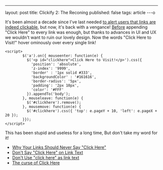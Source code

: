 ---
layout: post
title: Clickify 2: The Reconing
published: false
tags: article
---o

It's been almost a decade since I've last needed [to alert users that links are indeed clickable](/2010/04/new-plugin-stupify.html),
but now, it's back with a vengance! [Before]() appending "Click Here" to every link was enough, but thanks to advances in UI and UX
we wouldn't want to ruin our lovely design. Now the words "Click Here to Visit!" hover ominously over every single link!


    <script>
            $('a').on({ mouseenter: function(e) {
              $('<p id="clickhere">Click Here to Visit!</p>').css({
                'position': 'absolute',
                'z-index': '9999',
                'border' : '1px solid #333',
                'backgroundColor' : '#161616',
                'border-radius': '5px',
                'padding': '2px 10px',
                'color': '#FFF'
              }).appendTo('body');
            }, mouseleave: function(e) {
              $('#clickhere').remove();
            }, mousemove: function(e) {
              $('#clickhere').css({ 'top': e.pageY + 10, 'left': e.pageX + 20 });
            }});
    </script>


This has been stupid and useless for a long time, But don't take my word for it!

* [Why Your Links Should Never Say "Click Here"](https://www.smashingmagazine.com/2012/06/links-should-never-say-click-here/)
* [Don't Say "Click Here" on Link Text](https://web.archive.org/web/20100412102053/http://www.goodusability.co.uk:80/2009/01/dont-say-click-here-on-link-text)
* [Don't Use "click here" as link text](https://www.w3.org/QA/Tips/noClickHere)
* [The curse of Click Here](http://www.uxforthemasses.com/click-here/)
